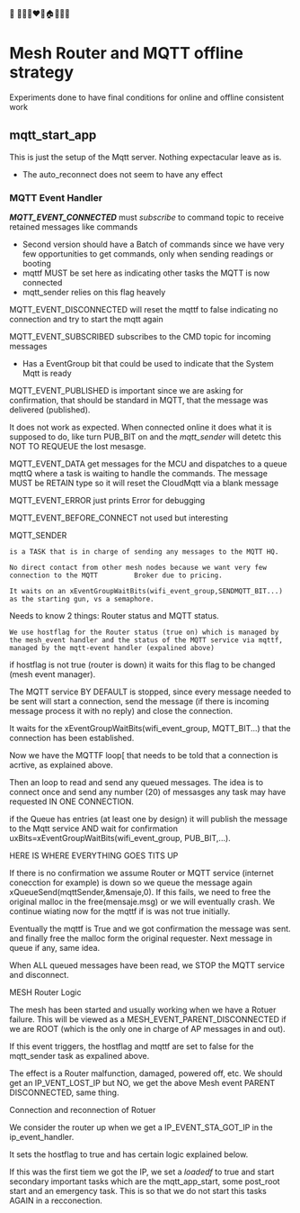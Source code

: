  📝  🚀🔥✨❤️💼🏠📣🧑‍💻

# Mesh Router and MQTT offline strategy

Experiments done to have final conditions for online and offline consistent work

## mqtt_start_app

This is just the setup of the Mqtt server. Nothing expectacular leave as is.

- The auto_reconnect does not seem to have any effect

### MQTT Event Handler

***MQTT_EVENT_CONNECTED***  must *subscribe* to command topic to receive retained messages like commands

* Second version should have a Batch of commands since we have very few opportunities to get commands, only when sending readings or booting
* mqttf MUST be set here as indicating other tasks the MQTT is now connected
* mqtt_sender relies on this flag heavely

MQTT_EVENT_DISCONNECTED will reset the mqttf to false indicating no connection and try to start the mqtt again

MQTT_EVENT_SUBSCRIBED subscribes to the CMD topic for incoming messages

* Has a EventGroup bit that could be used to indicate that the System Mqtt is ready

MQTT_EVENT_PUBLISHED is important since we are asking for confirmation, that should be standard in MQTT, that the message was delivered (published).

It does not work as expected. When connected online it does what it is supposed to do, like turn PUB_BIT on and the *mqtt_sender* will detetc this NOT TO REQUEUE the lost mesasge.

MQTT_EVENT_DATA get messages for the MCU and dispatches to a queue mqttQ where a task is waiting to handle the commands. The message MUST be RETAIN type so it will reset the CloudMqtt via a blank message

MQTT_EVENT_ERROR just prints Error for debugging

MQTT_EVENT_BEFORE_CONNECT not used but interesting

MQTT_SENDER

    is a TASK that is in charge of sending any messages to the MQTT HQ.

    No direct contact from other mesh nodes because we want very few connection to the MQTT 		Broker due to pricing.

    It waits on an xEventGroupWaitBits(wifi_event_group,SENDMQTT_BIT...) as the starting gun, vs a semaphore.

Needs to know 2 things: Router status and MQTT status.

    We use hostflag for the Router status (true on) which is managed by the mesh_event handler and the status of the MQTT service via mqttf, managed by the mqtt-event handler (expalined above)

if hostflag is not true (router is down) it waits for this flag to be changed (mesh event manager).

The MQTT service BY DEFAULT is stopped, since every message needed to be sent will start a connection, send the message (if there is incoming message process it with no reply) and close the connection.

It waits for the xEventGroupWaitBits(wifi_event_group, MQTT_BIT...) that the connection has been established.

Now we have the MQTTF loop[ that needs to be told that a connection is acrtive, as explained above.

Then an loop to read and send any queued messages. The idea is to connect once and send any number (20) of messasges any task may have requested IN ONE CONNECTION.

if the Queue has entries (at least one by design) it will publish the message to the Mqtt service AND wait for confirmation uxBits=xEventGroupWaitBits(wifi_event_group, PUB_BIT,...).

HERE IS WHERE EVERYTHING GOES TITS UP

If there is no confirmation we assume Router or MQTT service (internet conecction for example) is down so we queue the message again xQueueSend(mqttSender,&mensaje,0). If this fails, we need to free the original malloc in the free(mensaje.msg) or we will eventually crash. We continue wiating now for the mqttf if is was not true initially.

Eventually the mqttf is True and we got confirmation the message was sent. and finally free the malloc form the original requester. Next message in queue if any, same idea.

When ALL queued messages have been read, we STOP the MQTT service and disconnect.

MESH Router Logic

The mesh has been started and usually working when we have a Rotuer failure. This will be viewed as a MESH_EVENT_PARENT_DISCONNECTED if we are ROOT (which is the only one in charge of AP messages in and out).

If this event triggers, the hostflag and mqttf are set to false for the mqtt_sender task as expalined above.

The effect is a Router malfunction, damaged, powered off, etc. We should get an IP_VENT_LOST_IP but NO, we get the above Mesh event PARENT DISCONNECTED, same thing.

Connection and reconnection of Rotuer

We consider the router up when we get a IP_EVENT_STA_GOT_IP in the ip_event_handler.

It sets the hostflag to true and has certain logic explained below.

If this was the first tiem we got the IP, we set a *loadedf* to true and start secondary important tasks which are the mqtt_app_start, some post_root start and an emergency task. This is so that we do not start this tasks AGAIN in a recconection.

